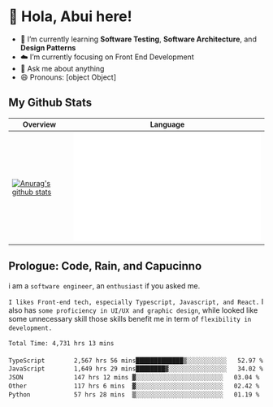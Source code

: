 # 👋 Hola, Abui here!

- 🌱 I’m currently learning **Software Testing**, **Software Architecture**, and **Design Patterns**
- ☁️ I’m currently focusing on Front End Development
- 💬 Ask me about anything
- 😄 Pronouns: [object Object]

## My Github Stats

| Overview | Language |
| --- | --- |
|[![Anurag's github stats](https://github-readme-stats.vercel.app/api?username=abui-am&count_private=true)](https://github.com/anuraghazra/github-readme-stats)|![Language](https://raw.githubusercontent.com/abui-am/stats/c6455f656dfce7acd3951e5ec5b25d72af0b2ee3/generated/languages.svg)|

## Prologue: Code, Rain, and Capucinno
i am a `software engineer`, an `enthusiast` if you asked me. 

`I likes Front-end tech, especially Typescript, Javascript, and React.` I also has `some proficiency in UI/UX and graphic design`, while looked like some unnecessary skill those skills benefit me in term of `flexibility in development.`


<!--START_SECTION:waka-->

```txt
Total Time: 4,731 hrs 13 mins

TypeScript        2,567 hrs 56 mins█████████████▒░░░░░░░░░░░   52.97 %
JavaScript        1,649 hrs 29 mins████████▓░░░░░░░░░░░░░░░░   34.02 %
JSON              147 hrs 12 mins ▓░░░░░░░░░░░░░░░░░░░░░░░░   03.04 %
Other             117 hrs 6 mins  ▓░░░░░░░░░░░░░░░░░░░░░░░░   02.42 %
Python            57 hrs 28 mins  ▒░░░░░░░░░░░░░░░░░░░░░░░░   01.19 %
```

<!--END_SECTION:waka-->
